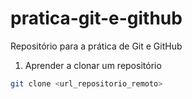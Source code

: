 # pratica-git-e-github
Repositório para a prática de Git e GitHub

1. Aprender a clonar um repositório

```bash
git clone <url_repositorio_remoto>
```
